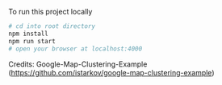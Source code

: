 To run this project locally

```bash
# cd into root directory
npm install
npm run start
# open your browser at localhost:4000
```

Credits: Google-Map-Clustering-Example (https://github.com/istarkov/google-map-clustering-example)
